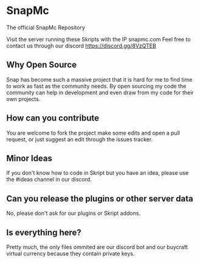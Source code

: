# SnapMc
The official SnapMc Repository

Visit the server running these Skripts with the IP snapmc.com
Feel free to contact us through our discord https://discord.gg/8VzQTEB

## Why Open Source
Snap has become such a massive project that it is hard for me to find time to work as fast as the community needs. 
By open sourcing my code the community can help in development and even draw from my code for their own projects.


## How can you contribute
You are welcome to fork the project make some edits and open a pull request, or just suggest an edit through the issues tracker.

## Minor Ideas
If you don't know how to code in Skript but you have an idea, please use the #ideas channel in our discord.

## Can you release the plugins or other server data
No, please don't ask for our plugins or Skript addons.

## Is everything here?
Pretty much, the only files ommited are our discord bot and our buycraft virtual currency because they contain private keys.
